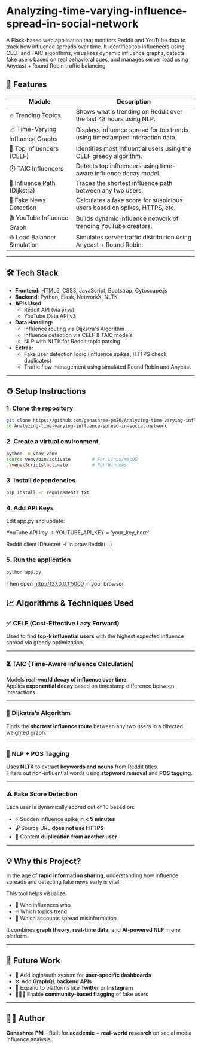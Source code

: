 # Analyzing-time-varying-influence-spread-in-social-network
A Flask-based web application that monitors Reddit and YouTube data to track how influence spreads over time. It identifies top influencers using CELF and TAIC algorithms, visualizes dynamic influence graphs, detects fake users based on real behavioral cues, and manages server load using Anycast + Round Robin traffic balancing.
## 🚀 Features

| Module                            | Description                                                                 |
|----------------------------------|-----------------------------------------------------------------------------|
| 🔥 Trending Topics               | Shows what's trending on Reddit over the last 48 hours using NLP.           |
| 📈 Time-Varying Influence Graphs | Displays influence spread for top trends using timestamped interaction data.|
| 🎯 Top Influencers (CELF)        | Identifies most influential users using the CELF greedy algorithm.          |
| ⏱️ TAIC Influencers             | Detects top influencers using time-aware influence decay model.             |
| 🧭 Influence Path (Dijkstra)     | Traces the shortest influence path between any two users.                   |
| 🧠 Fake News Detection           | Calculates a fake score for suspicious users based on spikes, HTTPS, etc.   |
| 🎬 YouTube Influence Graph       | Builds dynamic influence network of trending YouTube creators.              |
| 🌐 Load Balancer Simulation      | Simulates server traffic distribution using Anycast + Round Robin.          |

---

## 🛠️ Tech Stack

- **Frontend:** HTML5, CSS3, JavaScript, Bootstrap, Cytoscape.js
- **Backend:** Python, Flask, NetworkX, NLTK
- **APIs Used:**
  - Reddit API (via `praw`)
  - YouTube Data API v3
- **Data Handling:**
  - Influence routing via Dijkstra's Algorithm
  - Influence detection via CELF & TAIC models
  - NLP with NLTK for Reddit topic parsing
- **Extras:**
  - Fake user detection logic (influence spikes, HTTPS check, duplicates)
  - Traffic flow management using simulated Round Robin and Anycast

---
## ⚙️ Setup Instructions

### 1. Clone the repository

```bash
git clone https://github.com/ganashree-pm26/Analyzing-time-varying-influence-spread-in-social-network.git
cd Analyzing-time-varying-influence-spread-in-social-network
```

### 2. Create a virtual environment

```bash
python -m venv venv
source venv/bin/activate        # For Linux/macOS  
.\venv\Scripts\activate         # For Windows
```

### 3. Install dependencies

```bash
pip install -r requirements.txt
```

### 4. Add API Keys

Edit app.py and update:

YouTube API key → YOUTUBE_API_KEY = 'your_key_here'

Reddit client ID/secret → in praw.Reddit(...)


### 5. Run the application

```bash
python app.py
```
Then open http://127.0.0.1:5000 in your browser.

## 📈 Algorithms & Techniques Used

### ✅ CELF (Cost-Effective Lazy Forward)
Used to find **top-k influential users** with the highest expected influence spread via greedy optimization.

---

### ⏳ TAIC (Time-Aware Influence Calculation)
Models **real-world decay of influence over time**.  
Applies **exponential decay** based on timestamp difference between interactions.

---

### 📍 Dijkstra’s Algorithm
Finds the **shortest influence route** between any two users in a directed weighted graph.

---

### 🧠 NLP + POS Tagging
Uses **NLTK** to extract **keywords and nouns** from Reddit titles.  
Filters out non-influential words using **stopword removal** and **POS tagging**.

---

### ⚠️ Fake Score Detection
Each user is dynamically scored out of 10 based on:

- ⚡ Sudden influence spike in **< 5 minutes**
- 🔓 Source URL **does not use HTTPS**
- 📄 Content **duplication from another user**

---

## 💡 Why this Project?

In the age of **rapid information sharing**, understanding how influence spreads and detecting fake news early is vital.

This tool helps visualize:

- 👥 Who influences who  
- 🔥 Which topics trend  
- 🚨 Which accounts spread misinformation

It combines **graph theory**, **real-time data**, and **AI-powered NLP** in one platform.

---

## 🔭 Future Work

- 🔐 Add login/auth system for **user-specific dashboards**
- ⚙️ Add **GraphQL backend APIs**
- 📱 Expand to platforms like **Twitter** or **Instagram**
- 🧑‍🤝‍🧑 Enable **community-based flagging** of fake users

---

## 👩‍💻 Author

**Ganashree PM** – Built for **academic** + **real-world research** on social media influence analysis.
